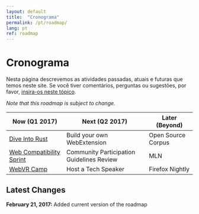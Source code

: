 ```yaml
---
layout: default
title:  "Cronograma"
permalink: /pt/roadmap/
lang: pt
ref: roadmap
---
```


# Cronograma

Nesta página descrevemos as atividades passadas, atuais e futuras que temos neste site. Se você tiver comentários, perguntas ou sugestões, por favor, [insira-os neste tópico](https://discourse.mozilla-community.org/t/activate-mozilla-roadmap/10068).

*Note that this roadmap is subject to change.*

| Now (Q1 2017)  | Next (Q2 2017)   | Later (Beyond) |
| --- | --- | --- |
| [Dive Into Rust](/pt/rust-hack/) | Build your own WebExtension | Open Source Corpus |
| [Web Compatibility Sprint](/pt/webcompat-sprint/) | Community Participation Guidelines Review | MLN |
| [WebVR Camp](/pt/webvr-camp/) | Host a Tech Speaker | Firefox Nightly |

Latest Changes
---

**February 21, 2017:** Added current version of the roadmap
